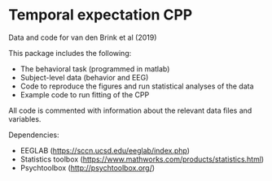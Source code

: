 # Temporal expectation CPP
Data and code for van den Brink et al (2019)

This package includes the following:
- The behavioral task (programmed in matlab)
- Subject-level data (behavior and EEG)
- Code to reproduce the figures and run statistical analyses of the data
- Example code to run fitting of the CPP

All code is commented with information about the relevant data files and variables.

Dependencies:
- EEGLAB (https://sccn.ucsd.edu/eeglab/index.php)
- Statistics toolbox (https://www.mathworks.com/products/statistics.html)
- Psychtoolbox (http://psychtoolbox.org/)
